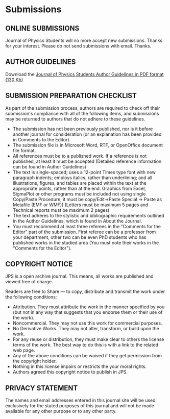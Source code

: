 # Submissions
## ONLINE SUBMISSIONS
Journal of Physics Students will no more accept new submissions. Thanks for your interest. Please do not send submissions with email. Thanks.

## AUTHOR GUIDELINES
Download the [Journal of Physics Students Author Guidelines in PDF format (130 Kb)](pdfs/GuidelinesForAuthors.pdf)

## SUBMISSION PREPARATION CHECKLIST
As part of the submission process, authors are required to check off their submission's compliance with all of the following items, and submissions may be returned to authors that do not adhere to these guidelines.

* The submission has not been previously published, nor is it before another journal for consideration (or an explanation has been provided in Comments to the Editor).
* The submission file is in Microsoft Word, RTF, or OpenOffice document file format.
* All references must be to a published work. If a reference is not published, at least it must be accepted (Detailed reference information can be found in Author Guidelines)
* The text is single-spaced; uses a 12-point Times type font with new paragraph indents; employs italics, rather than underlining; and all illustrations, figures, and tables are placed within the text at the appropriate points, rather than at the end. Graphics from Excel, SigmaPlot or other programs must be included not using single Copy/Paste Procedure, it must be copy/Edit->Paste Special -> Paste as Metafile (EMF or WMF)) (Letters must be maximum 5 pages and Technical reports must be maximum 2 pages)
* The text adheres to the stylistic and bibliographic requirements outlined in the Author Guidelines, which is found in About the Journal.
* You must recommend at least three referees in the "Comments for the Editor" part of the submission. First referee can be a professor from your department, other two can be even PhD students who has published works in the studied area (You must note their works in the "Comments for the Editor").

## COPYRIGHT NOTICE
JPS is a open archive journal. This means, all works are published and viewed free of charge.

Readers are free to Share — to copy, distribute and transmit the work under the following conditions:
* Attribution. They must attribute the work in the manner specified by you (but not in any way that suggests that you endorse them or their use of the work).
* Noncommercial. They may not use this work for commercial purposes.
* No Derivative Works. They may not alter, transform, or build upon the work.
* For any reuse or distribution, they must make clear to others the license terms of the work. The best way to do this is with a link to the related web page.
* Any of the above conditions can be waived if they get permission from the copyright holder.
* Nothing in this license impairs or restricts the your moral rights.
* Authors agreed this copyright notice to publish in JPS.

## PRIVACY STATEMENT
The names and email addresses entered in this journal site will be used exclusively for the stated purposes of this journal and will not be made available for any other purpose or to any other party.
